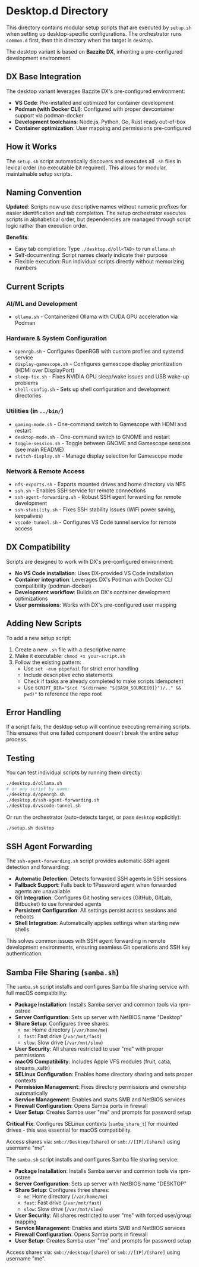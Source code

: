 # Desktop.d Directory

This directory contains modular setup scripts that are executed by `setup.sh` when setting up desktop-specific configurations. The orchestrator runs `common.d` first, then this directory when the target is `desktop`.

The desktop variant is based on **Bazzite DX**, inheriting a pre-configured development environment.

## DX Base Integration

The desktop variant leverages Bazzite DX's pre-configured environment:
- **VS Code**: Pre-installed and optimized for container development
- **Podman (with Docker CLI)**: Configured with proper devcontainer support via podman-docker
- **Development toolchains**: Node.js, Python, Go, Rust ready out-of-box
- **Container optimization**: User mapping and permissions pre-configured

## How it Works

The `setup.sh` script automatically discovers and executes all `.sh` files in lexical order (no executable bit required). This allows for modular, maintainable setup scripts.

## Naming Convention

**Updated**: Scripts now use descriptive names without numeric prefixes for easier identification and tab completion. The setup orchestrator executes scripts in alphabetical order, but dependencies are managed through script logic rather than execution order.

**Benefits**:
- Easy tab completion: Type `./desktop.d/oll<TAB>` to run `ollama.sh`
- Self-documenting: Script names clearly indicate their purpose
- Flexible execution: Run individual scripts directly without memorizing numbers

## Current Scripts

### AI/ML and Development
- `ollama.sh` - Containerized Ollama with CUDA GPU acceleration via Podman

### Hardware & System Configuration
- `openrgb.sh` - Configures OpenRGB with custom profiles and systemd service
- `display-gamescope.sh` - Configures gamescope display prioritization (HDMI over DisplayPort)
- `sleep-fix.sh` - Fixes NVIDIA GPU sleep/wake issues and USB wake-up problems
- `shell-config.sh` - Sets up shell configuration and development directories

### Utilities (in `../bin/`)
- `gaming-mode.sh` - One-command switch to Gamescope with HDMI and restart
- `desktop-mode.sh` - One-command switch to GNOME and restart
- `toggle-session.sh` - Toggle between GNOME and Gamescope sessions (see main README)
- `switch-display.sh` - Manage display selection for Gamescope mode

### Network & Remote Access
- `nfs-exports.sh` - Exports mounted drives and home directory via NFS
- `ssh.sh` - Enables SSH service for remote connections
- `ssh-agent-forwarding.sh` - Robust SSH agent forwarding for remote development
- `ssh-stability.sh` - Fixes SSH stability issues (WiFi power saving, keepalives)
- `vscode-tunnel.sh` - Configures VS Code tunnel service for remote access

## DX Compatibility

Scripts are designed to work with DX's pre-configured environment:
- **No VS Code installation**: Uses DX-provided VS Code installation
- **Container integration**: Leverages DX's Podman with Docker CLI compatibility (podman-docker)
- **Development workflow**: Builds on DX's container development optimizations
- **User permissions**: Works with DX's pre-configured user mapping

## Adding New Scripts

To add a new setup script:

1. Create a new `.sh` file with a descriptive name
2. Make it executable: `chmod +x your-script.sh`
3. Follow the existing pattern:
   - Use `set -euo pipefail` for strict error handling
   - Include descriptive echo statements
   - Check if tasks are already completed to make scripts idempotent
   - Use `SCRIPT_DIR="$(cd "$(dirname "${BASH_SOURCE[0]}")/.." && pwd)"` to reference the repo root

## Error Handling

If a script fails, the desktop setup will continue executing remaining scripts. This ensures that one failed component doesn't break the entire setup process.

## Testing

You can test individual scripts by running them directly:

```bash
./desktop.d/ollama.sh
# or any script by name:
./desktop.d/openrgb.sh
./desktop.d/ssh-agent-forwarding.sh
./desktop.d/vscode-tunnel.sh
```

Or run the orchestrator (auto-detects target, or pass `desktop` explicitly):

```bash
./setup.sh desktop
```

## SSH Agent Forwarding

The `ssh-agent-forwarding.sh` script provides automatic SSH agent detection and forwarding:

- **Automatic Detection**: Detects forwarded SSH agents in SSH sessions
- **Fallback Support**: Falls back to 1Password agent when forwarded agents are unavailable
- **Git Integration**: Configures Git hosting services (GitHub, GitLab, Bitbucket) to use forwarded agents
- **Persistent Configuration**: All settings persist across sessions and reboots
- **Shell Integration**: Automatically applies settings when starting new shells

This solves common issues with SSH agent forwarding in remote development environments, ensuring seamless Git operations and SSH key authentication.

## Samba File Sharing (`samba.sh`)

The `samba.sh` script installs and configures Samba file sharing service with full macOS compatibility:

- **Package Installation**: Installs Samba server and common tools via rpm-ostree
- **Server Configuration**: Sets up server with NetBIOS name "Desktop"
- **Share Setup**: Configures three shares:
  - `me`: Home directory (`/var/home/me`) 
  - `fast`: Fast drive (`/var/mnt/fast`)
  - `slow`: Slow drive (`/var/mnt/slow`)
- **User Security**: All shares restricted to user "me" with proper permissions
- **macOS Compatibility**: Includes Apple VFS modules (fruit, catia, streams_xattr)
- **SELinux Configuration**: Enables home directory sharing and sets proper contexts
- **Permission Management**: Fixes directory permissions and ownership automatically
- **Service Management**: Enables and starts SMB and NetBIOS services
- **Firewall Configuration**: Opens Samba ports in firewall
- **User Setup**: Creates Samba user "me" and prompts for password setup

**Critical Fix**: Configures SELinux contexts (`samba_share_t`) for mounted drives - this was essential for macOS compatibility.

Access shares via: `smb://Desktop/[share]` or `smb://[IP]/[share]` using username "me".

The `samba.sh` script installs and configures Samba file sharing service:

- **Package Installation**: Installs Samba server and common tools via rpm-ostree
- **Server Configuration**: Sets up server with NetBIOS name "DESKTOP"
- **Share Setup**: Configures three shares:
  - `me`: Home directory (`/var/home/me`) 
  - `fast`: Fast drive (`/var/mnt/fast`)
  - `slow`: Slow drive (`/var/mnt/slow`)
- **User Security**: All shares restricted to user "me" with forced user/group mapping
- **Service Management**: Enables and starts SMB and NetBIOS services
- **Firewall Configuration**: Opens Samba ports in firewall
- **User Setup**: Creates Samba user "me" and prompts for password setup

Access shares via: `smb://desktop/[share]` or `smb://[IP]/[share]` using username "me".
